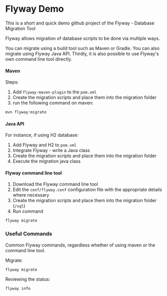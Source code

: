 # Flyway Demo

This is a short and quick demo github project of the Flyway - Database Migration Tool

Flyway allows migration of database scripts to be done via multiple ways.

You can migrate using a build tool such as Maven or Gradle. You can also migrate using Flyway Java API. 
Thirdly, it is also possible to use Flyway's own command line tool directly. 

#### Maven

Steps:

1. Add `flyway-maven-plugin` to the `pom.xml`
2. Create the migration scripts and place them into the migration folder
3. run the following command on maven:

```bash
mvn flyway:migrate
```

#### Java API

For instance, if using H2 database:

1. Add Flyway and H2 to `pom.xml`
2. Integrate Flyway - write a Java class
3. Create the migration scripts and place them into the migration folder
4. Execute the migration java class

#### Flyway command line tool

1. Download the Flyway command line tool
2. Edit the `conf/flyway.conf` configuration file with the appropriate details where necessary
3. Create the migration scripts and place them into the migration folder (`/sql`)
4. Run command

```bash
flyway migrate
```

### Useful Commands

Common Flyway commands, regardless whether of using maven or the command line tool.

Migrate:

```bash
flyway migrate
```

Reviewing the status:

```bash
flyway info
```

